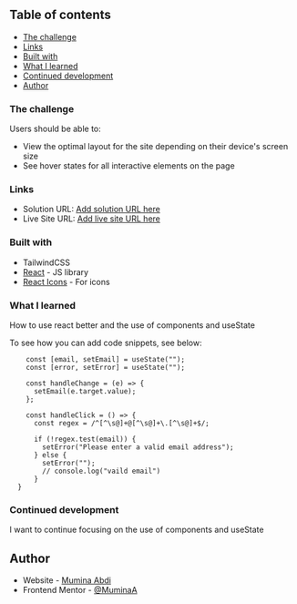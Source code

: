 ## Table of contents

  - [The challenge](#the-challenge)
  - [Links](#links)
  - [Built with](#built-with)
  - [What I learned](#what-i-learned)
  - [Continued development](#continued-development)
- [Author](#author)

### The challenge

Users should be able to:

- View the optimal layout for the site depending on their device's screen size
- See hover states for all interactive elements on the page

### Links

- Solution URL: [Add solution URL here](https://github.com/gitname/react-gh-pages)
- Live Site URL: [Add live site URL here](https://muminaa.github.io/fylo-landing-page-react/)

### Built with

- TailwindCSS
- [React](https://reactjs.org/) - JS library
- [React Icons](https://muminaa.github.io/fylo-landing-page-react/) - For icons

### What I learned

How to use react better and the use of components and useState

To see how you can add code snippets, see below:

```JS
    const [email, setEmail] = useState("");
    const [error, setError] = useState("");

    const handleChange = (e) => {
      setEmail(e.target.value);
    };

    const handleClick = () => {
      const regex = /^[^\s@]+@[^\s@]+\.[^\s@]+$/;

      if (!regex.test(email)) {
        setError("Please enter a valid email address");
      } else {
        setError("");
        // console.log("vaild email")
      }
  }
```

### Continued development

I want to continue focusing on the use of components and useState

## Author

- Website - [Mumina Abdi](http://muminaabdi.com/)
- Frontend Mentor - [@MuminaA](https://www.frontendmentor.io/profile/MuminaA)

